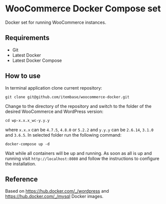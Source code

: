 # WooCommerce Docker Compose set

Docker set for running WooCommerce instances.

## Requirements

- Git
- Latest Docker 
- Latest Docker Compose

## How to use

In terminal application clone current repository:

`git clone git@github.com/itembase/woocommerce-docker.git`

Change to the directory of the repository and switch to the folder of the desired WooCommerce and WordPress version:

`cd wp-x.x.x_wc-y.y.y`

where `x.x.x` can be `4.7.5`, `4.8.0` or `5.2.2` and `y.y.y` can be `2.6.14`, `3.1.0` and `3.6.5`. In selected folder run the following command:

`docker-compose up -d`

Wait while all containers will be up and running. As soon as all is up and running visit `http://localhost:8080` and follow the instructions to configure the installation.

## Reference

Based on https://hub.docker.com/_/wordpress and https://hub.docker.com/_/mysql Docker images.
